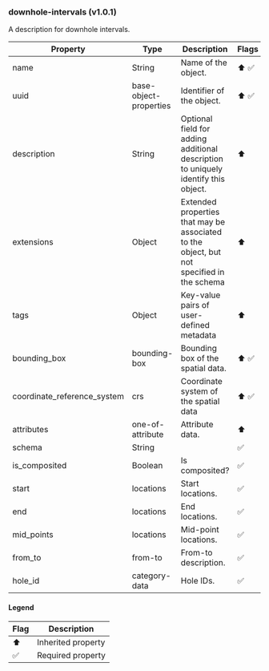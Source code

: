 ### downhole-intervals (v1.0.1)
A description for downhole intervals.

| Property | Type | Description | Flags |
|---|---|---|---|
| name | String | Name of the object. | ⬆️ ✅ |
| uuid | base-object-properties | Identifier of the object. | ⬆️ ✅ |
| description | String | Optional field for adding additional description to uniquely identify this object. | ⬆️ |
| extensions | Object | Extended properties that may be associated to the object, but not specified in the schema | ⬆️ |
| tags | Object | Key-value pairs of user-defined metadata | ⬆️ |
| bounding_box | bounding-box | Bounding box of the spatial data. | ⬆️ ✅ |
| coordinate_reference_system | crs | Coordinate system of the spatial data | ⬆️ ✅ |
| attributes | one-of-attribute | Attribute data. | ⬆️ |
| schema | String |  | ✅ |
| is_composited | Boolean | Is composited? | ✅ |
| start | locations | Start locations. | ✅ |
| end | locations | End locations. | ✅ |
| mid_points | locations | Mid-point locations. | ✅ |
| from_to | from-to | From-to description. | ✅ |
| hole_id | category-data | Hole IDs. | ✅ |


#### Legend

| Flag | Description |
| --- | --- |
| ⬆️ | Inherited property |
| ✅ | Required property |

